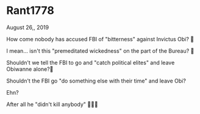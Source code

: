 # Rant1778



August 26,, 2019

How come nobody has accused FBI of "bitterness" against Invictus Obi? 🤔

I mean... isn't this "premeditated wickedness" on the part of the Bureau? 🧐

Shouldn't we tell the FBI to go and "catch political elites" and leave Obiwanne alone?🤨

Shouldn't the FBI go "do something else with their time" and leave Obi?

Ehn?

After all he "didn't kill anybody" 🤷🏽‍♀️